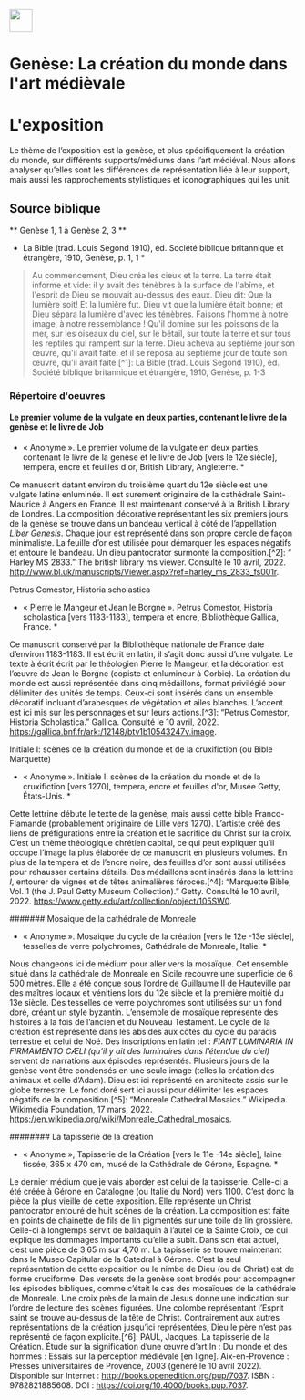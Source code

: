 <a href="https://juncture-digital.org"><img src="https://raw.githubusercontent.com/digitalArtHistory/recits-numeriques/main/images/btn_juncture.svg" style="height:40px"></a>

<param ve-config 
       title="depart" 
       banner="https://media.getty.edu/museum/images/web/download/00305401.jpg" 
       layout="vertical">

# Genèse: La création du monde dans l'art médièvale

# L'exposition
Le thème de l’exposition est la genèse, et plus spécifiquement la création du monde, sur différents supports/médiums dans l’art médiéval. Nous allons analyser qu’elles sont les différences de représentation liée à leur support, mais aussi les rapprochements stylistiques et iconographiques qui les unit.

## Source biblique

** Genèse 1, 1 à Genèse 2, 3 **

* La Bible (trad. Louis Segond 1910), éd. Société biblique britannique et étrangère, 1910, Genèse, p. 1, 1 *

> Au commencement, Dieu créa les cieux et la terre. La terre était informe et vide: il y avait des ténèbres à la surface de l'abîme, et l'esprit de Dieu se mouvait au-dessus des eaux. Dieu dit: Que la lumière soit! Et la lumière fut. Dieu vit que la lumière était bonne; et Dieu sépara la lumière d'avec les ténèbres. Faisons l'homme à notre image, à notre ressemblance ! Qu'il domine sur les poissons de la mer, sur les oiseaux du ciel, sur le bétail, sur toute la terre et sur tous les reptiles qui rampent sur la terre. Dieu acheva au septième jour son œuvre, qu'il avait faite: et il se reposa au septième jour de toute son œuvre, qu'il avait faite.[^1]: La Bible (trad. Louis Segond 1910), éd. Société biblique britannique et étrangère, 1910, Genèse, p. 1-3

### Répertoire d'oeuvres

#### Le premier volume de la vulgate en deux parties, contenant le livre de la genèse et le livre de Job

* « Anonyme ». Le premier volume de la vulgate en deux parties, contenant le livre de la genèse et le livre de Job [vers le 12e siècle], tempera, encre et feuilles d'or, British Library, Angleterre. *

Ce manuscrit datant environ du troisième quart du 12e siècle est une vulgate latine enluminée. Il est surement originaire de la cathédrale Saint-Maurice à Angers en France. Il est maintenant conservé à la British Library de Londres. La composition décorative représentant les six premiers jours de la genèse se trouve dans un bandeau vertical à côté de l’appellation *Liber Genesis*. Chaque jour est représenté dans son propre cercle de façon minimaliste. La feuille d’or est utilisée pour démarquer les espaces négatifs et entoure le bandeau. Un dieu pantocrator surmonte la composition.[^2]: “ Harley MS 2833.” The british library ms viewer. Consulté le 10 avril, 2022. http://www.bl.uk/manuscripts/Viewer.aspx?ref=harley_ms_2833_fs001r. 
<param ve-image
  manifest="https://api.bl.uk/metadata/iiif/ark:/81055/vdc_100059311452.0x000001/manifest.json" 
       seq="8" /

##### Petrus Comestor, Historia scholastica

* « Pierre le Mangeur et Jean le Borgne ». Petrus Comestor, Historia scholastica [vers 1183-1183], tempera et encre, Bibliothèque Gallica, France. *

Ce manuscrit conservé par la Bibliothèque nationale de France date d’environ 1183-1183. Il est écrit en latin, il s’agit donc aussi d’une vulgate. Le texte à écrit écrit par le théologien Pierre le Mangeur, et la décoration est l’œuvre de Jean le Borgne (copiste et enlumineur à Corbie). La création du monde est aussi représentée dans cinq médaillons, format privilégié pour délimiter des unités de temps. Ceux-ci sont insérés dans un ensemble décoratif incluant d’arabesques de végétation et ailes blanches. L’accent est ici mis sur les personnages et sur leurs actions.[^3]: “Petrus Comestor, Historia Scholastica.” Gallica. Consulté le 10 avril, 2022. https://gallica.bnf.fr/ark:/12148/btv1b10543247v.image. 
<param ve-image
  manifest="https://manuscrits-france-angleterre.org/iiif/ark:/12148/btv1b10543247v/manifest.json" 
  seq="12" /

###### Initiale I: scènes de la création du monde et de la cruxifiction (ou Bible Marquette)

* « Anonyme ». Initiale I: scènes de la création du monde et de la cruxifiction [vers 1270], tempera, encre et feuilles d'or, Musée Getty, États-Unis. *

Cette lettrine débute le texte de la genèse, mais aussi cette bible Franco-Flamande (probablement originaire de Lille vers 1270). L’artiste créé des liens de préfigurations entre la création et le sacrifice du Christ sur la croix. C’est un thème théologique chrétien capital, ce qui peut expliquer qu’il occupe l’image la plus élaborée de ce manuscrit en plusieurs volumes. En plus de la tempera et de l’encre noire, des feuilles d’or sont aussi utilisées pour rehausser certains détails. Des médaillons sont insérés dans la lettrine *I*, entourer de vignes et de têtes animalières féroces.[^4]: “Marquette Bible, Vol. 1 (the J. Paul Getty Museum Collection).” Getty. Consulté le 10 avril, 2022. https://www.getty.edu/art/collection/object/105SW0. 
<param ve-graphic  
  url="https://media.getty.edu/museum/images/web/download/00305401.jpg" /

####### Mosaique de la cathédrale de Monreale

* « Anonyme ». Mosaique du cycle de la création [vers le 12e -13e siècle], tesselles de verre polychromes, Cathédrale de Monreale, Italie. *

Nous changeons ici de médium pour aller vers la mosaïque. Cet ensemble situé dans la cathédrale de Monreale en Sicile recouvre une superficie de 6 500 mètres. Elle a été conçue sous l’ordre de Guillaume II de Hauteville par des maîtres locaux et vénitiens lors du 12e siècle et la première moitié du 13e siècle. Des tesselles de verre polychromes sont utilisées sur un fond doré, créant un style byzantin. L’ensemble de mosaïque représente des histoires à la fois de l’ancien et du Nouveau Testament. Le cycle de la création est représenté dans les absides aux côtés du cycle du paradis terrestre et celui de Noé. Des inscriptions en latin tel : *FIANT LUMINARIA IN FIRMAMENTO CÆLI (qu’il y ait des luminaires dans l’étendue du ciel)* servent de narrations aux épisodes représentés. Plusieurs jours de la genèse vont être condensés en une seule image (telles la création des animaux et celle d’Adam). Dieu est ici représenté en architecte assis sur le globe terrestre. Le fond doré sert ici aussi pour délimiter les espaces négatifs de la composition.[^5]: “Monreale Cathedral Mosaics.” Wikipedia. Wikimedia Foundation, 17 mars, 2022. https://en.wikipedia.org/wiki/Monreale_Cathedral_mosaics. 
<param ve-graphic 
  url="https://media.getty.edu/museum/images/web/download/00305401.jpg" /

######## La tapisserie de la création

* « Anonyme », Tapisserie de la Création [vers le 11e -14e siècle], laine tissée, 365 x 470 cm, musé de la Cathédrale de Gérone, Espagne. *

Le dernier médium que je vais aborder est celui de la tapisserie. Celle-ci a été créée à Gérone en Catalogne (ou Italie du Nord) vers 1100. C’est donc la pièce la plus vieille de cette exposition. Elle représente un Christ pantocrator entouré de huit scènes de la création. La composition est faite en points de chainette de fils de lin pigmentés sur une toile de lin grossière. Celle-ci à longtemps servit de baldaquin à l’autel de la Sainte Croix, ce qui explique les dommages importants qu’elle a subit. Dans son état actuel, c’est une pièce de 3,65 m sur 4,70 m. La tapisserie se trouve maintenant dans le Museo Capitular de la Catedral à Gérone. C’est la seul représentation de cette exposition ou le nimbe de Dieu (ou de Christ) est de forme cruciforme. Des versets de la genèse sont brodés pour accompagner les épisodes bibliques, comme c’était le cas des mosaïques de la cathédrale de Monreale. Une croix près de la main de Jésus donne une indication sur l’ordre de lecture des scènes figurées. Une colombe représentant l’Esprit saint se trouve au-dessus de la tête de Christ. Contrairement aux autres représentations de la création jusqu’ici représentées, Dieu le père n’est pas représenté de façon explicite.[^6]: PAUL, Jacques. La tapisserie de la Création. Étude sur la signification d’une œuvre d’art In : Du monde et des hommes : Essais sur la perception médiévale [en ligne]. Aix-en-Provence : Presses universitaires de Provence, 2003 (généré le 10 avril 2022). Disponible sur Internet : <http://books.openedition.org/pup/7037>. ISBN : 9782821885608. DOI : https://doi.org/10.4000/books.pup.7037. 
<param ve-graphic 
  url="https://upload.wikimedia.org/wikipedia/commons/thumb/e/ec/Tap%C3%ADs_de_la_Creaci%C3%B3-_Tap%C3%ADs_restaurat._Anvers.jpg/1920px-Tap%C3%ADs_de_la_Creaci%C3%B3-_Tap%C3%ADs_restaurat._Anvers.jpg" /
       
       



